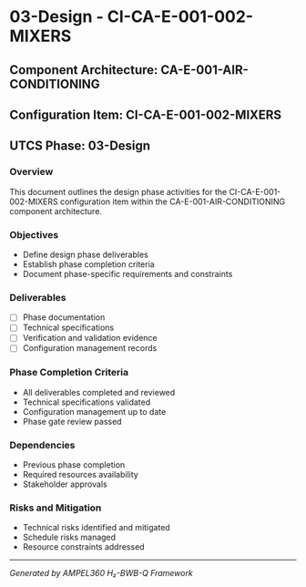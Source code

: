 # 03-Design - CI-CA-E-001-002-MIXERS

## Component Architecture: CA-E-001-AIR-CONDITIONING
## Configuration Item: CI-CA-E-001-002-MIXERS
## UTCS Phase: 03-Design

### Overview
This document outlines the design phase activities for the CI-CA-E-001-002-MIXERS configuration item within the CA-E-001-AIR-CONDITIONING component architecture.

### Objectives
- Define design phase deliverables
- Establish phase completion criteria
- Document phase-specific requirements and constraints

### Deliverables
- [ ] Phase documentation
- [ ] Technical specifications
- [ ] Verification and validation evidence
- [ ] Configuration management records

### Phase Completion Criteria
- All deliverables completed and reviewed
- Technical specifications validated
- Configuration management up to date
- Phase gate review passed

### Dependencies
- Previous phase completion
- Required resources availability
- Stakeholder approvals

### Risks and Mitigation
- Technical risks identified and mitigated
- Schedule risks managed
- Resource constraints addressed

---
*Generated by AMPEL360 H₂-BWB-Q Framework*
